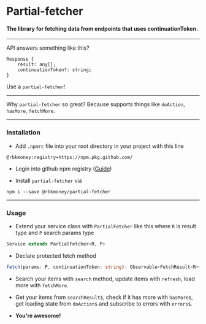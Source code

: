 # Partial-fetcher

#### The library for fetching data from endpoints that uses continuationToken.

---

API answers something like this?

```typecript
Response {
	result: any[];
	continuationToken?: string;
}
```

Use a `partial-fetcher`!

---

Why `partial-fetcher` so great? Because supports things like `doAction`, `hasMore`, `fetchMore`.

---

### Installation

-   Add `.npmrc` file into your root directory in your project with this line

```
@rbkmoney:registry=https://npm.pkg.github.com/
```

-   Login into github npm registry ([Guide](https://help.github.com/en/github/managing-packages-with-github-packages/configuring-npm-for-use-with-github-packages#authenticating-to-github-packages 'Guide'))

-   Install `partial-fetcher` via

```
npm i --save @rbkmoney/partial-fetcher
```

---

### Usage

-   Extend your service class with `PartialFetcher` like this where `R` is result type and `P` search params type

```typescript
Service extends PartialFetcher<R, P>
```

-   Declare protected fetch method

```typescript
fetch(params: P, continuationToken: string): Observable<FetchResult<R>>
```

-   Search your items with `search` method, update items with `refresh`, load more with `fetchMore`.

-   Get your items from `searchResult$`, check if it has more with `hasMore$`, get loading state from `doAction$` and subscribe to errors with `errors$`.

-   **You're awesome!**
